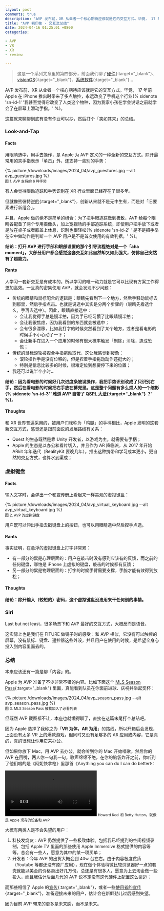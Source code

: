 ```yaml
---
layout: post
comments: true
description: "AVP 发布前，XR 从业者一个核心期待应该就是它的交互方式。毕竟， 17 年前 Apple 在 iPhone 推出时带来了多点触控，永远改变了手机这个行业（我甚至觉得它改变了人类这个物种，因为我家小孩在学会说话之前就学会了在屏幕上滑动手指）。这篇就来聊聊到底交互上有没有作业可以抄，然后打个「突如其来」的总结。"
title: "AVP 初印象 - 交互及总结"
date: 2024-04-16 01:25:01 +0800
categories: 

- AVP
- VR
- XR
- review

---
```


> 这是一个系列文章里的第四部分，前面我们聊了[硬件](/2024/04/thoughts-on-avp-1/){:target="_blank"}、 [visionOS](/2024/04/thoughts-on-avp-2/){:target="_blank"}、[系统软件](/2024/04/thoughts-on-avp-3/){:target="_blank"}...

AVP 发布前，XR 从业者一个核心期待应该就是它的交互方式。毕竟， 17 年前 Apple 在 iPhone 推出时带来了多点触控，永远改变了手机这个行业{% sidenote 'sn-id-1' '我甚至觉得它改变了人类这个物种，因为我家小孩在学会说话之前就学会了在屏幕上滑动手指。' %}。

这篇就来聊聊到底有没有作业可以抄，然后打个「突如其来」的总结。

### Look-and-Tap

#### Facts

用眼睛选中，用手去操作，是 Apple 为 AVP 定义的一种全新的交互方式。除开最常用的夹手指表示「单击」外，还支持一些别的手势：

{% picture /downloads/images/2024_04/avp_guestures.jpg --alt avp_guestures.jpg %}\
<small>图 1. AVP 支持的 6 种手势</small>

有人会觉得眼动追踪和手势识别在 XR 行业里面已经存在了很多年。

但就像熊彼特[说的](https://wiki.mbalib.com/wiki/%E7%86%8A%E5%BD%BC%E7%89%B9%E7%9A%84%E5%88%9B%E6%96%B0%E7%90%86%E8%AE%BA){:target="_blank"}，创新从来就不是无中生有，而是对「旧要素进行新组合」。

并且，Apple 做的绝不是简单的组合：为了把手眼追踪做到极致，AVP 给每个眼睛各配备了两个专用摄像头，加上宽视场的手部追踪系统，即使用户把手放下或者是放在桌子或者膝盖上休息，识别也很轻松{% sidenote 'sn-id-2' ' 是不是把手举在空中做动作是判断一个 AVP 用户是不是首次使用的有效判据。' %}。

**结论：打开 AVP 进行手部和眼部设置的那个引导流程绝对是一个「aha moment」，大部分用户都会感觉这套交互如此自然却又如此强大，仿佛自己突然有了超能力。**

#### Rants

人学习一套新交互是有成本的。所以学习的唯一动力就是它可以比现有方案工作得更加高效。一旦真的密集使用 AVP，就会发现不少问题：

- 传统的眼睛和鼠标配合的逻辑是：眼睛先看到下一个地方，然后手移动鼠标去到那里，然后手指点击。也就是说选中其实是分两个步骤的（眼睛先看选什么，手再去选中）。因此，眼睛直接选中：
	- 会让我觉得手总是慢半拍，因为手已经习惯了比眼睛慢半拍；
	- 会让我很焦虑，因为我看到的东西就会被选中；
	- 会有很多漂移，比如我打字的时候突然看到了某个地方，或者是看电影的时候手不小心动了一下；
	- 会让新手在进入一个应用的时候有很大概率触发「删除」消除，造成恐慌；
- 传统的鼠标滚轮被捏合手指拖动取代，这让我感觉到疲惫：
	- 滚轮操作手是没有位移的，但是捏着手指拖动动作还挺大的；
	- 特别是信息比较多的时候，很难定位到想要停下来的位置；
- 我还可以说半个小时...

**结论：因为看电影的时候好几次进度条被误操作，我把手势识别改成了只识别右手，然后在看电影的时候把右手放在裤兜里。这是整个问题有多么烦人的一个缩影{% sidenote 'sn-id-3' '难道 AVP 自带了 [QSPL 大法](https://www.pingwest.com/a/60004){:target="_blank"} ？' %}。**

#### Thoughts

和 XR 世界普遍采用的，被用户们戏称为「鸡腿」的手柄相比，Apple 发明的这套新交互方式，感觉还是跟前面说的发展路线有关系：
- Quest 的生态既然是靠 Unity 开发者，以游戏为主，就需要有手柄；
- Apple 的生态是以办公和看片切入，并且作为 AR 降临派，从 2017 年开始 ARkit 年年迭代（RealityKit 要晚几年），推出这种携带和学习成本更小，更自然的交互方式，也算水到渠成；

### 虚拟键盘

#### Facts

 输入文字时，会弹出一个和宣传册上看起来一样美观的虚拟键盘：

{% picture /downloads/images/2024_04/avp_virtual_keyboard.jpg --alt avp_virtual_keyboard.jpg %}\
<small>图 2. AVP 的虚拟键盘</small>

用户既可以伸出手指去戳键盘上的按钮，也可以用眼睛选中然后捏手点选。

#### Rants

事实证明，在悬浮的虚拟键盘上打字非常累：

- 有一部分的累是心理层面的：用户在敲击时没有感到应该有的反馈，而之前的任何键盘，哪怕是 iPhone 上虚拟的键盘，敲击的时候都有反馈；
- 另一部分的累是物理层面的：打字的时候手臂需要支撑，手腕才能有效得到放松；

#### Thoughts

**结论：除开输入（较短的）密码，这个虚拟键盘没法用来干任何别的事情。**

### Siri

Last but not least，很多场景下和 AVP 最好的交互方式，大概反而是语音。

这实际上也是我们在 FITURE 做镜子时的感受：和 AVP 相似，它没有可以触控的屏幕，没有鼠标、键盘、遥控器这些外设，并且用户在使用的时候，是希望全身心投入到内容里面去的。

### 总结

本来应该还有一篇是聊「内容」的。

Apple 为 AVP 准备了不少非常不错的内容。比如下面这个 [MLS Season Pass](https://www.roadtovr.com/apple-immersive-video-mls-season-pass-2023-playoffs/){:target="_blank"} 里面，真能看到队员在你面前进球、庆祝并举起奖杯：

{% picture /downloads/images/2024_04/avp_season_pass.jpg --alt avp_season_pass.jpg %}\
<small>图 3. MLS Season Pass 被我加入了必看列表</small>

但既然 AVP 截图都不让，本座也就懒得聊了，直接在这篇末尾打个总结吧。

因为 Apple 选择了我称之为「**VR 为体，AR 为用**」的路线，所以开箱后会发现，上面没有太多 VR 上的爆款游戏，但同时又没有足够多的 AR 应用或内容，它是真的，真的很想让你用它来办公。

但如果你放下 Mac，用 AVP 去办公，就会听到你的 Mac 开始唱歌。然后你的 AVP 在回嘴，两人你一句我一句，歌声绵绵不绝。在你的脑袋炸开之前，你听到了他们唱的是《阿妮快拿枪》里那首《Anything you can do I can do better》：

<video controls playsInline>
    <source src="{{ site.static_base }}/downloads/video/anything_you_can_do.mp4" type="video/mp4">
    <p>Your browser doesn't support this embedded video.</p>
</video>
<small>Howard Keel 和 Betty Hutton，就像是 Apple 现有的设备和 AVP</small>

大概有两类人是不会失望的用户：

1. 科技发烧友：AVP 仍然提供了一些极致体验。包括我已经提到的空间视频录制，包括 Apple TV 里面的那些使用 Apple Immersive 格式提供的内容等等。总会有一些人，愿意为其中的某一项买单；
2. 开发者：今年 AVP 的出货大概会到 40w 台左右。由于内容极度贫瘠（Youtube 等都还没有原厂应用），现在做个体验稍微比较浏览器好一点的套壳就能以美金的价格卖出好几万份。总还是有很多人，愿意为上去淘金做一些投入，而且我估计后面几代的 AVP 说不定没有这代硬件上配置这么豪迈；

而那些相信了 Apple 的[宣传](https://www.apple.com/apple-vision-pro/){:target="_blank"}，或者一些[使用者的宣传](https://www.linkedin.com/pulse/apple-vision-pro-future-productivity-erik-huddleston-3mjtc/){:target="_blank"}，准备迎接未来的用户，估计会在新鲜劲儿过后感到失望。

因为目前 AVP 带来的更多是未来感，而不是未来。

